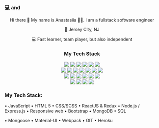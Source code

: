 ### 
### 💻    and  

<div align="center">
  <p>Hi there 👋  My name is Anastasiia 👩🏻‍. I am a fullstack software engineer</p>
  <p>📍 Jersey City, NJ </p>
  <p> 💻 Fast learner, team player, but also independent</p>
  <p> </p>
</div>

<div align="center">
  <h3>My Tech Stack</h3>
</div>

<div align="center">
  <img src="https://img.shields.io/badge/-JavaScript-F7DF1E?style=flat-square&logo=javascript&logoColor=222222" />
  <img src="https://img.shields.io/badge/-React-61DAF8?style=flat-square&logo=react&logoColor=222222" />
  <img src="https://img.shields.io/badge/-React%20Native-282c34?&style=flat-square&logo=react&logoColor=White"/>
  <img src="https://img.shields.io/badge/-Redux-764abc?&style=flat-square&logo=Redux&logoColor=white" />
  <img src="https://img.shields.io/badge/-HTML5-FFFFFF?&style=flat-square&logo=HTML5&logoColor=White" />
  <img src="https://img.shields.io/badge/-CSS-1572B6?&style=flat-square&logo=css3&logoColor=White" />
</div>
<div align="center">
<img src="https://img.shields.io/badge/-Bootstrap-563D7C?&style=flat-square&logo=Bootstrap&logoColor=White" />
  <img src="https://img.shields.io/badge/-Express.js-F5FAFB?&style=flat-square&logo=express&logoColor=white">
  <img src="https://img.shields.io/badge/-Node.js-339933?&style=flat-square&logo=node.js&logoColor=white"/>
  <img src="https://img.shields.io/badge/-Sequelize-399af3?&style=flat-square&logo=Sequelize&logoColor=black" />
  <img src="https://img.shields.io/badge/-PostgreSQL-336791?&style=flat-square&logo=postgresql&logoColor=White" />
  <img src="https://img.shields.io/badge/-Firebase-EF982C?&style=flat-square&logo=Firebase&logoColor=White"/>
  <img src="https://img.shields.io/badge/-AWS-232F3E?style=flat-square&logo=amazon-aws" />
</div>

<div align="center">
  <img src="https://img.shields.io/badge/-Webpack-2b3a42?&style=flat-square&logo=webpack&logoColor=White" />
  <img src="https://img.shields.io/badge/-Expo-000020?&style=flat-square&logo=expo&logoColor=White" />
  <img src="https://img.shields.io/badge/-Heroku-79589F?&style=flat-square&logo=Heroku&logoColor=White" />
  <img src="https://img.shields.io/badge/-Socket.io-010101?&style=flat-square&logo=socket.io&logoColor=White" />
  <img src="https://img.shields.io/badge/-Shell-4EAA25?style=flat-square&logo=gnu-bash&logoColor=white" />
  <img src="https://img.shields.io/badge/-git-F05033?&style=flat-square&logo=git&logoColor=white"/>
</div>

<div align="center">
  <img src="https://img.shields.io/badge/-Jasmine-8A4182?&style=flat-square&logo=jasmine&logoColor=White" />
  <img src="https://img.shields.io/badge/-Mocha-FFFFFF?&style=flat-square&logo=mocha&logoColor=White" />
  <img src="https://img.shields.io/badge/-Chai-e9ce99?&style=flat-square&logo=data:https://picresize.com/images/rsz_1chai.png;base64,&logoColor=White" />
  <img src="https://img.shields.io/badge/-Unity%203D-000000?&style=flat-square&logo=unity&logoColor=White" />
</div>











### My Tech Stack:
• JavaScript 
• HTML 5
• CSS/SCSS
• ReactJS & Redux
• Node.js / Express.js
• Responsive web
• Bootstrap
• MongoDB
• SQL

• Mongoose
• Material-UI
• Webpack
• GIT
• Heroku


